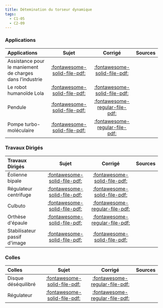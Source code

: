 ```yaml
---
title: Détemination du torseur dynamique 
tags:
  - C1-05
  - C2-09
---
```



### Applications 
 
| Applications | Sujet | Corrigé | Sources  | 
| :-------------- | :---: | :-----: | :------: | 
| Assistance pour le maniement de charges dans l’industrie | [:fontawesome-solid-file-pdf:](http://xpessoles-cpge.fr/pdf/Cy_04_02_Activation_01_Exosquelette_Sujet.pdf) | [:fontawesome-solid-file-pdf:](http://xpessoles-cpge.fr/pdf/Cy_04_02_Activation_01_Exosquelette_Corrige.pdf) | 
| Le robot humanoïde Lola | [:fontawesome-solid-file-pdf:](http://xpessoles-cpge.fr/pdf/Cy_04_02_Activation_03_Lola_Sujet.pdf) | [:fontawesome-solid-file-pdf:](http://xpessoles-cpge.fr/pdf/Cy_04_02_Activation_03_Lola_Corrige.pdf) | 
| Pendule | [:fontawesome-solid-file-pdf:](http://xpessoles-cpge.fr/pdf/Cy_04_02_Application_04_Pendule_Sujet.pdf) | [:fontawesome-regular-file-pdf:](http://xpessoles-cpge.fr/pdf/Cy_04_02_Application_04_Pendule_Corrige.pdf) | 
| Pompe turbo-moléculaire | [:fontawesome-solid-file-pdf:](http://xpessoles-cpge.fr/pdf/Cy_04_02_Application_05_PompeTurbomoleculaire_Sujet.pdf) | [:fontawesome-regular-file-pdf:](http://xpessoles-cpge.fr/pdf/Cy_04_02_Application_05_PompeTurbomoleculaire_Corrige.pdf) | 

### Travaux Dirigés 
 
| Travaux Dirigés | Sujet | Corrigé | Sources  | 
| :-------------- | :---: | :-----: | :------: | 
| Éolienne bipale | [:fontawesome-solid-file-pdf:](http://xpessoles-cpge.fr/pdf/Cy_04_02_Activation_02_Eolienne_Sujet.pdf) | [:fontawesome-solid-file-pdf:](http://xpessoles-cpge.fr/pdf/Cy_04_02_Activation_02_Eolienne_Corrige.pdf) | 
| Régulateur centrifuge | [:fontawesome-solid-file-pdf:](http://xpessoles-cpge.fr/pdf/Cy_04_02_Application_01_Regulateur_Diravi_Sujet.pdf) | [:fontawesome-solid-file-pdf:](http://xpessoles-cpge.fr/pdf/Cy_04_02_Application_01_Regulateur_Diravi_Corrige.pdf) | 
| Culbuto | [:fontawesome-solid-file-pdf:](http://xpessoles-cpge.fr/pdf/Cy_04_02_Colle_PFD_01_Culbuto_Sujet.pdf) | [:fontawesome-regular-file-pdf:](http://xpessoles-cpge.fr/pdf/Cy_04_02_Colle_PFD_01_Culbuto_Corrige.pdf) | 
| Orthèse d'épaule | [:fontawesome-solid-file-pdf:](http://xpessoles-cpge.fr/pdf/Cy_04_02_TD_01_Orthese_PFD_Sujet.pdf) | [:fontawesome-regular-file-pdf:](http://xpessoles-cpge.fr/pdf/Cy_04_02_TD_01_Orthese_PFD_Corrige.pdf) | 
| Stabilisateur passif d'image | [:fontawesome-solid-file-pdf:](http://xpessoles-cpge.fr/pdf/Cy_04_02_TD_02_Stabilisateur_PFD_Sujet.pdf) | [:fontawesome-solid-file-pdf:](http://xpessoles-cpge.fr/pdf/Cy_04_02_TD_02_Stabilisateur_PFD_Corrige.pdf) | 

### Colles 
 
| Colles | Sujet | Corrigé | Sources  | 
| :-------------- | :---: | :-----: | :------: | 
| Disque déséquilibré | [:fontawesome-solid-file-pdf:](http://xpessoles-cpge.fr/pdf/Cy_04_02_Colle_02_Disque_Sujet.pdf) | [:fontawesome-regular-file-pdf:](http://xpessoles-cpge.fr/pdf/Cy_04_02_Colle_02_Disque_Corrige.pdf) | 
| Régulateur | [:fontawesome-solid-file-pdf:](http://xpessoles-cpge.fr/pdf/Cy_04_02_Colle_03_Regulateur_Sujet.pdf) | [:fontawesome-regular-file-pdf:](http://xpessoles-cpge.fr/pdf/Cy_04_02_Colle_03_Regulateur_Corrige.pdf) | 


